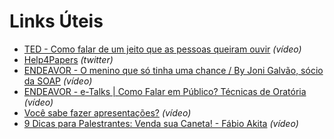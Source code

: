 # Links Úteis

* [TED - Como falar de um jeito que as pessoas queiram ouvir](https://www.youtube.com/watch?v=D236cCikGmA) _(vídeo)_
* [Help4Papers](https://twitter.com/help4papers) _(twitter)_
* [ENDEAVOR - O menino que só tinha uma chance / By Joni Galvão, sócio da SOAP](https://www.youtube.com/watch?v=svMhlBETlTk) _(vídeo)_
* [ENDEAVOR - e-Talks | Como Falar em Público? Técnicas de Oratória](https://www.youtube.com/watch?v=G_CsArW2NFo) _(vídeo)_
* [Você sabe fazer apresentações?](https://www.youtube.com/watch?v=6r1tb6EGEFk) _(vídeo)_
* [9 Dicas para Palestrantes: Venda sua Caneta! - Fábio Akita](https://www.youtube.com/watch?v=0IcNE1nWEt4) _(vídeo)_

